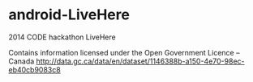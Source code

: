android-LiveHere
================

2014 CODE hackathon LiveHere

Contains information licensed under the Open Government Licence – Canada
http://data.gc.ca/data/en/dataset/1146388b-a150-4e70-98ec-eb40cb9083c8